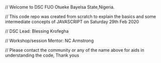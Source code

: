 // Welcome to DSC FUO Otueke Bayelsa State,Nigeria.

//  This code repo was created from scratch to explain the basics and some intermediate concepts of JAVASCRIPT on Saturday 29th Feb 2020

// DSC Lead: Blessing Krofegha

// Workshop/session Mentor: NC Armstrong

// Please contact the community or any of the name above for aids in understanding the code, Thank yous
